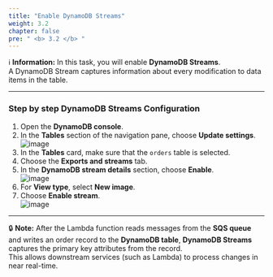 ```yaml
---
title: "Enable DynamoDB Streams"
weight: 3.2
chapter: false
pre: " <b> 3.2 </b> "
---
```


ℹ️ **Information:** In this task, you will enable **DynamoDB Streams**.  
A DynamoDB Stream captures information about every modification to data items in the table.

---

### Step by step DynamoDB Streams Configuration

1. Open the **DynamoDB console**.  
2. In the **Tables** section of the navigation pane, choose **Update settings**.  
![image](/images/3-CreateDynamoDBTable/04-dynamo.png)  
3. In the **Tables** card, make sure that the `orders` table is selected.  
4. Choose the **Exports and streams** tab.  
5. In the **DynamoDB stream details** section, choose **Enable**.  
![image](/images/3-CreateDynamoDBTable/05-dynamo.png)  
6. For **View type**, select **New image**.  
7. Choose **Enable stream**.  
![image](/images/3-CreateDynamoDBTable/06-dynamo.png)  

---

🔒 **Note:**  After the Lambda function reads messages from the **SQS queue** and writes an order record to the **DynamoDB table**, **DynamoDB Streams** captures the primary key attributes from the record.  
This allows downstream services (such as Lambda) to process changes in near real-time.
